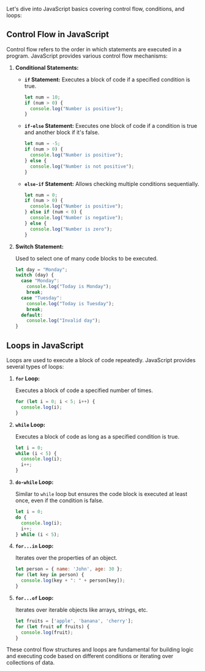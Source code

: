 Let's dive into JavaScript basics covering control flow, conditions, and loops:

## Control Flow in JavaScript

Control flow refers to the order in which statements are executed in a program. JavaScript provides various control flow mechanisms:

1. **Conditional Statements:**

   - **`if` Statement:**
     Executes a block of code if a specified condition is true.

     ```javascript
     let num = 10;
     if (num > 0) {
       console.log("Number is positive");
     }
     ```

   - **`if-else` Statement:**
     Executes one block of code if a condition is true and another block if it's false.

     ```javascript
     let num = -5;
     if (num > 0) {
       console.log("Number is positive");
     } else {
       console.log("Number is not positive");
     }
     ```

   - **`else-if` Statement:**
     Allows checking multiple conditions sequentially.

     ```javascript
     let num = 0;
     if (num > 0) {
       console.log("Number is positive");
     } else if (num < 0) {
       console.log("Number is negative");
     } else {
       console.log("Number is zero");
     }
     ```

2. **Switch Statement:**

   Used to select one of many code blocks to be executed.

   ```javascript
   let day = "Monday";
   switch (day) {
     case "Monday":
       console.log("Today is Monday");
       break;
     case "Tuesday":
       console.log("Today is Tuesday");
       break;
     default:
       console.log("Invalid day");
   }
   ```

## Loops in JavaScript

Loops are used to execute a block of code repeatedly. JavaScript provides several types of loops:

1. **`for` Loop:**

   Executes a block of code a specified number of times.

   ```javascript
   for (let i = 0; i < 5; i++) {
     console.log(i);
   }
   ```

2. **`while` Loop:**

   Executes a block of code as long as a specified condition is true.

   ```javascript
   let i = 0;
   while (i < 5) {
     console.log(i);
     i++;
   }
   ```

3. **`do-while` Loop:**

   Similar to `while` loop but ensures the code block is executed at least once, even if the condition is false.

   ```javascript
   let i = 0;
   do {
     console.log(i);
     i++;
   } while (i < 5);
   ```

4. **`for...in` Loop:**

   Iterates over the properties of an object.

   ```javascript
   let person = { name: 'John', age: 30 };
   for (let key in person) {
     console.log(key + ": " + person[key]);
   }
   ```

5. **`for...of` Loop:**

   Iterates over iterable objects like arrays, strings, etc.

   ```javascript
   let fruits = ['apple', 'banana', 'cherry'];
   for (let fruit of fruits) {
     console.log(fruit);
   }
   ```

These control flow structures and loops are fundamental for building logic and executing code based on different conditions or iterating over collections of data.
